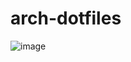 # arch-dotfiles

![image](https://github.com/yqlbu/arch-dotfiles/assets/31861128/7f3d4894-ec11-43c8-9ef4-e870d719200d)

